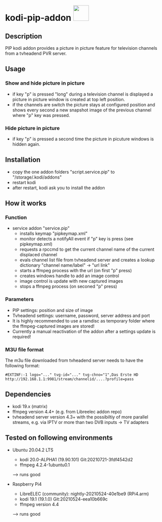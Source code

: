 # kodi-pip-addon <img src="https://github.com/mltobi/kodi-pip-addon/blob/main/script.service.pip/resources/icon.png" width="50"/>

## Description
PIP kodi addon provides a picture in picture feature for television channels from a tvheadend PVR server.
          
## Usage

### Show and hide picture in picture
* if key "p" is pressed "long" during a television channel is displayed a picture in picture window is created at top left position.
* if the channels are switch the picture stays at configured position and shows every second a new snapshot image of the previous channel where "p" key was pressed.

### Hide picture in picture
* if key "p" is pressed a second time the picture in picuture windows is hidden again.

## Installation
* copy the one addon folders "script.service.pip" to "/storage/.kodi/addons"
* restart kodi
* after restart, kodi ask you to install the addon

## How it works

### Function
* service addon "service.pip"
  * installs keymap "pipkeymap.xml"
  * monitor detects a notifyAll event if "p" key is press (see pipkeymap.xml)
  * requests a rpccmd to get the current channel name of the current displaced channel
  * evals channel list file from tvheadend server and creates a lookup dictionary "channel name/label" -> "url link"
  * starts a ffmpeg process with the url (on first "p" press)
  * creates windows handle to add an image control
  * image control is update with new captured images
  * stops a ffmpeg process (on seconed "p" press)

### Parameters
* PIP settings: position and size of image
* Tvheadend settings: username, password, server address and port
* It is highly recommended to use a ramdisc as temporary folder where the ffmpeg-captured images are stored!
* Currently a manual reactivation of the addon after a settings update is required!

### M3U file format
The m3u file downloaded from tvheadend server needs to have the following format:
```
#EXTINF:-1 logo="..." tvg-id="..." tvg-chno="1",Das Erste HD
http://192.168.1.1:9981/stream/channelid/....?profile=pass
```

## Dependencies
* kodi 19.x (matrix)
* ffmpeg version 4.4+ (e.g. from Libreelec addon repo)
* tvheadend server version 4.3+ with the possibiltiy of more parallel streams, e.g. via IPTV or more than two DVB inputs -> TV adapters


## Tested on following environments
* Ubuntu 20.04.2 LTS 
  * kodi 20.0-ALPHA1 (19.90.101) Git:20210721-3fdf4542d2
  * ffmpeg 4.2.4-1ubuntu0.1
  
  --> runs good
* Raspberry Pi4
  * LibreELEC (community): nightly-20210524-40e1be9 (RPi4.arm)
  * kodi 19.1 (19.1.0) Git:20210524-eea10b669c
  * ffmpeg version 4.4
  
  --> runs good
